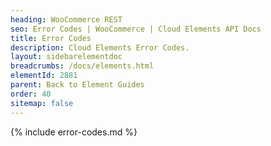 ```yaml
---
heading: WooCommerce REST
seo: Error Codes | WooCommerce | Cloud Elements API Docs
title: Error Codes
description: Cloud Elements Error Codes.
layout: sidebarelementdoc
breadcrumbs: /docs/elements.html
elementId: 2881
parent: Back to Element Guides
order: 40
sitemap: false
---
```


{% include error-codes.md %}

